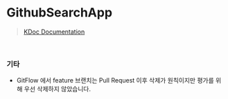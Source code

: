 # GithubSearchApp

> [KDoc Documentation](https://banziha104.github.io/GithubSearchApp/docs/html/index.html)

<br>

### 기타 

- GitFlow 에서 feature 브랜치는 Pull Request 이후 삭제가 원칙이지만 평가를 위해 우선 삭제하지 않았습니다. 

